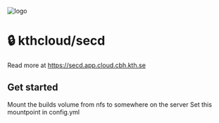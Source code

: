 ![logo](https://github.com/kthcloud/secd/assets/35996839/561d42fb-8484-4702-a4c2-32c75499599b)

# 🔒 kthcloud/secd
Read more at https://secd.app.cloud.cbh.kth.se

## Get started
Mount the builds volume from nfs to somewhere on the server
Set this mountpoint in config.yml
